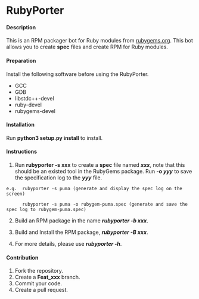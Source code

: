 # RubyPorter

#### Description

This is an RPM packager bot for Ruby modules from [rubygems.org](rubygems.org). This bot allows you to create **spec** files and create RPM for Ruby modules.

#### Preparation

Install the following software before using the RubyPorter.

*  GCC 
*  GDB 
*  libstdc++-devel 
*  ruby-devel
*  rubygems-devel

#### Installation

Run **python3 setup.py install** to install.

#### Instructions

1. Run **rubyporter -s xxx** to create a **spec** file named ***xxx***, note that this should be an existed tool in the RubyGems package. Run **-o *yyy*** to save the specification log to the ***yyy*** file.

```
e.g.  rubyporter -s puma (generate and display the spec log on the screen)
     
      rubyporter -s puma -o rubygem-puma.spec (generate and save the spec log to rubygem-puma.spec)
```


2. Build an RPM package in the name ***rubyporter -b xxx***.

3. Build and Install the RPM package, ***rubyporter -B xxx***.

4. For more details, please use ***rubyporter -h***.

#### Contribution

1.  Fork the repository.
2.  Create a **Feat_xxx** branch.
3.  Commit your code.
4.  Create a pull request.

